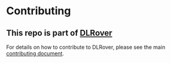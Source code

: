 # Contributing

## This repo is part of [DLRover](https://github.com/intelligent-machine-learning/dlrover)

For details on how to contribute to DLRover, please see the main [contributing document](https://github.com/intelligent-machine-learning/dlrover/blob/master/docs/developer_guide.md).
